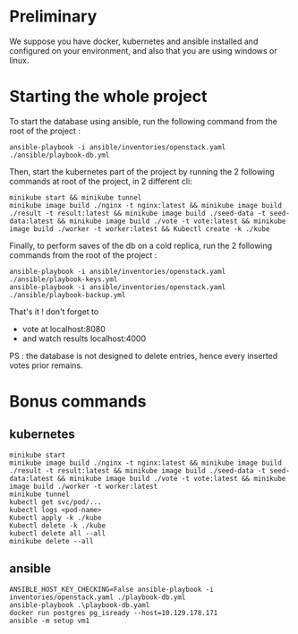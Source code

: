 # Preliminary
We suppose you have docker, kubernetes and ansible installed and configured on your environment, and also that you are using windows or linux.

# Starting the whole project
To start the database using ansible, run the following command from the root of the project :
```
ansible-playbook -i ansible/inventories/openstack.yaml ./ansible/playbook-db.yml
```
Then, start the kubernetes part of the project by running the 2 following commands at root of the project, in 2 different cli:
```
minikube start && minikube tunnel
minikube image build ./nginx -t nginx:latest && minikube image build ./result -t result:latest && minikube image build ./seed-data -t seed-data:latest && minikube image build ./vote -t vote:latest && minikube image build ./worker -t worker:latest && Kubectl create -k ./kube
```
Finally, to perform saves of the db on a cold replica, run the 2 following commands from the root of the project :
```
ansible-playbook -i ansible/inventories/openstack.yaml ./ansible/playbook-keys.yml
ansible-playbook -i ansible/inventories/openstack.yaml ./ansible/playbook-backup.yml
```

That's it !
don't forget to
- vote at localhost:8080
- and watch results localhost:4000

PS : the database is not designed to delete entries, hence every inserted votes prior remains.



# Bonus commands

## kubernetes
```
minikube start
minikube image build ./nginx -t nginx:latest && minikube image build ./result -t result:latest && minikube image build ./seed-data -t seed-data:latest && minikube image build ./vote -t vote:latest && minikube image build ./worker -t worker:latest
minikube tunnel
kubectl get svc/pod/...
kubectl logs <pod-name>
Kubectl apply -k ./kube
Kubectl delete -k ./kube
kubectl delete all --all
minikube delete --all
```
## ansible
```
ANSIBLE_HOST_KEY_CHECKING=False ansible-playbook -i inventories/openstack.yaml ./playbook-db.yml
ansible-playbook .\playbook-db.yaml
docker run postgres pg_isready --host=10.129.178.171
ansible -m setup vm1
```